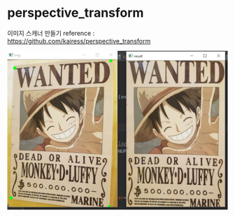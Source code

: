 # perspective_transform

이미지 스캐너 만들기
reference : https://github.com/kairess/perspective_transform

![img](./result.png)
